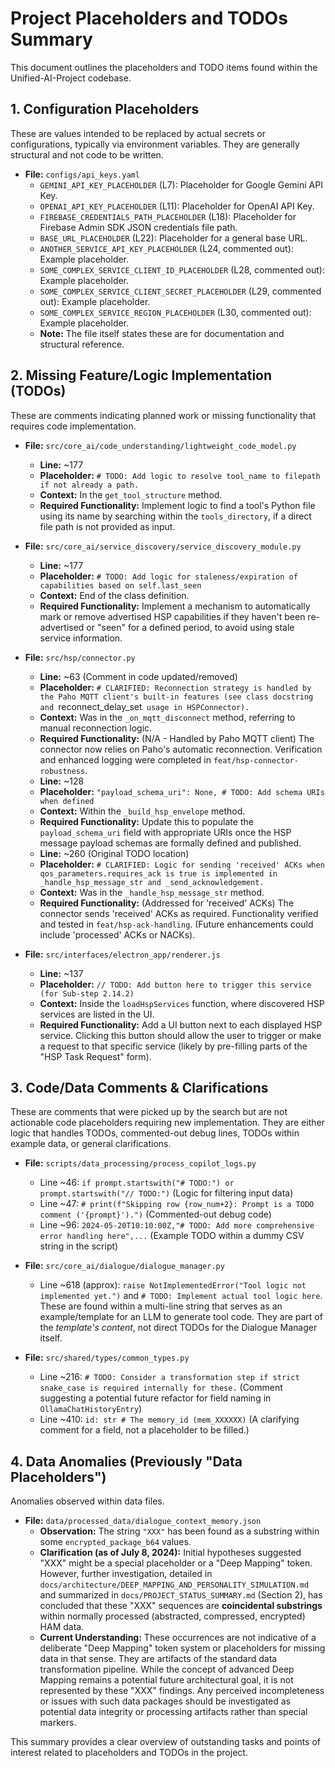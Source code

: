 # Project Placeholders and TODOs Summary

This document outlines the placeholders and TODO items found within the Unified-AI-Project codebase.

## 1. Configuration Placeholders

These are values intended to be replaced by actual secrets or configurations, typically via environment variables. They are generally structural and not code to be written.

*   **File:** `configs/api_keys.yaml`
    *   `GEMINI_API_KEY_PLACEHOLDER` (L7): Placeholder for Google Gemini API Key.
    *   `OPENAI_API_KEY_PLACEHOLDER` (L11): Placeholder for OpenAI API Key.
    *   `FIREBASE_CREDENTIALS_PATH_PLACEHOLDER` (L18): Placeholder for Firebase Admin SDK JSON credentials file path.
    *   `BASE_URL_PLACEHOLDER` (L22): Placeholder for a general base URL.
    *   `ANOTHER_SERVICE_API_KEY_PLACEHOLDER` (L24, commented out): Example placeholder.
    *   `SOME_COMPLEX_SERVICE_CLIENT_ID_PLACEHOLDER` (L28, commented out): Example placeholder.
    *   `SOME_COMPLEX_SERVICE_CLIENT_SECRET_PLACEHOLDER` (L29, commented out): Example placeholder.
    *   `SOME_COMPLEX_SERVICE_REGION_PLACEHOLDER` (L30, commented out): Example placeholder.
    *   **Note:** The file itself states these are for documentation and structural reference.

## 2. Missing Feature/Logic Implementation (TODOs)

These are comments indicating planned work or missing functionality that requires code implementation.

*   **File:** `src/core_ai/code_understanding/lightweight_code_model.py`
    *   **Line:** ~177
    *   **Placeholder:** `# TODO: Add logic to resolve tool_name to filepath if not already a path.`
    *   **Context:** In the `get_tool_structure` method.
    *   **Required Functionality:** Implement logic to find a tool's Python file using its name by searching within the `tools_directory`, if a direct file path is not provided as input.

*   **File:** `src/core_ai/service_discovery/service_discovery_module.py`
    *   **Line:** ~177
    *   **Placeholder:** `# TODO: Add logic for staleness/expiration of capabilities based on self.last_seen`
    *   **Context:** End of the class definition.
    *   **Required Functionality:** Implement a mechanism to automatically mark or remove advertised HSP capabilities if they haven't been re-advertised or "seen" for a defined period, to avoid using stale service information.

*   **File:** `src/hsp/connector.py`
    *   **Line:** ~63 (Comment in code updated/removed)
    *   **Placeholder:** `# CLARIFIED: Reconnection strategy is handled by the Paho MQTT client's built-in features (see class docstring and `reconnect_delay_set` usage in HSPConnector).`
    *   **Context:** Was in the `_on_mqtt_disconnect` method, referring to manual reconnection logic.
    *   **Required Functionality:** (N/A - Handled by Paho MQTT client) The connector now relies on Paho's automatic reconnection. Verification and enhanced logging were completed in `feat/hsp-connector-robustness`.
    *   **Line:** ~128
    *   **Placeholder:** `"payload_schema_uri": None, # TODO: Add schema URIs when defined`
    *   **Context:** Within the `_build_hsp_envelope` method.
    *   **Required Functionality:** Update this to populate the `payload_schema_uri` field with appropriate URIs once the HSP message payload schemas are formally defined and published.
    *   **Line:** ~260 (Original TODO location)
    *   **Placeholder:** `# CLARIFIED: Logic for sending 'received' ACKs when qos_parameters.requires_ack is true is implemented in _handle_hsp_message_str and _send_acknowledgement.`
    *   **Context:** Was in the `_handle_hsp_message_str` method.
    *   **Required Functionality:** (Addressed for 'received' ACKs) The connector sends 'received' ACKs as required. Functionality verified and tested in `feat/hsp-ack-handling`. (Future enhancements could include 'processed' ACKs or NACKs).

*   **File:** `src/interfaces/electron_app/renderer.js`
    *   **Line:** ~137
    *   **Placeholder:** `// TODO: Add button here to trigger this service (for Sub-step 2.14.2)`
    *   **Context:** Inside the `loadHspServices` function, where discovered HSP services are listed in the UI.
    *   **Required Functionality:** Add a UI button next to each displayed HSP service. Clicking this button should allow the user to trigger or make a request to that specific service (likely by pre-filling parts of the "HSP Task Request" form).

## 3. Code/Data Comments & Clarifications

These are comments that were picked up by the search but are not actionable code placeholders requiring new implementation. They are either logic that handles TODOs, commented-out debug lines, TODOs within example data, or general clarifications.

*   **File:** `scripts/data_processing/process_copilot_logs.py`
    *   Line ~46: `if prompt.startswith("# TODO:") or prompt.startswith("// TODO:")` (Logic for filtering input data)
    *   Line ~47: `# print(f"Skipping row {row_num+2}: Prompt is a TODO comment ('{prompt}').")` (Commented-out debug code)
    *   Line ~96: `2024-05-20T10:10:00Z,"# TODO: Add more comprehensive error handling here",...` (Example TODO within a dummy CSV string in the script)

*   **File:** `src/core_ai/dialogue/dialogue_manager.py`
    *   Line ~618 (approx): `raise NotImplementedError("Tool logic not implemented yet.")` and `# TODO: Implement actual tool logic here`. These are found within a multi-line string that serves as an example/template for an LLM to generate tool code. They are part of the *template's content*, not direct TODOs for the Dialogue Manager itself.

*   **File:** `src/shared/types/common_types.py`
    *   Line ~216: `# TODO: Consider a transformation step if strict snake_case is required internally for these.` (Comment suggesting a potential future refactor for field naming in `OllamaChatHistoryEntry`)
    *   Line ~410: `id: str # The memory_id (mem_XXXXXX)` (A clarifying comment for a field, not a placeholder to be filled.)

## 4. Data Anomalies (Previously "Data Placeholders")

Anomalies observed within data files.

*   **File:** `data/processed_data/dialogue_context_memory.json`
    *   **Observation:** The string `"XXX"` has been found as a substring within some `encrypted_package_b64` values.
    *   **Clarification (as of July 8, 2024):** Initial hypotheses suggested "XXX" might be a special placeholder or a "Deep Mapping" token. However, further investigation, detailed in `docs/architecture/DEEP_MAPPING_AND_PERSONALITY_SIMULATION.md` and summarized in `docs/PROJECT_STATUS_SUMMARY.md` (Section 2), has concluded that these "XXX" sequences are **coincidental substrings** within normally processed (abstracted, compressed, encrypted) HAM data.
    *   **Current Understanding:** These occurrences are not indicative of a deliberate "Deep Mapping" token system or placeholders for missing data in that sense. They are artifacts of the standard data transformation pipeline. While the concept of advanced Deep Mapping remains a potential future architectural goal, it is not represented by these "XXX" findings. Any perceived incompleteness or issues with such data packages should be investigated as potential data integrity or processing artifacts rather than special markers.

This summary provides a clear overview of outstanding tasks and points of interest related to placeholders and TODOs in the project.
